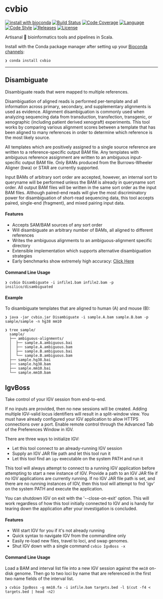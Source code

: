 # cvbio

[![install with bioconda][bioconda-badge]][bioconda-link]
[![Build Status][travis-badge]][travis-link]
[![Code Coverage][codecov-badge]][codecov-link]
[![Language][scala-badge]][scala-link]
[![Code Style][scalafmt-badge]][scalafmt-link]
[![Releases][releases-badge]][releases-link]
[![License][license-badge]][license-link]


[bioconda-badge]: https://img.shields.io/badge/install%20with-bioconda-brightgreen.svg
[bioconda-link]:  http://bioconda.github.io/recipes/cvbio/README.html
[codecov-badge]:  https://codecov.io/gh/clintval/cvbio/branch/master/graph/badge.svg
[codecov-link]:   https://codecov.io/gh/clintval/cvbio
[license-badge]:  https://img.shields.io/badge/license-MIT-blue.svg
[license-link]:   https://github.com/clintval/cvbio/blob/master/LICENSE
[releases-badge]: https://img.shields.io/badge/cvbio_Releases-555555.svg
[releases-link]:  https://github.com/clintval/cvbio/releases
[scala-badge]:    https://img.shields.io/badge/language-scala-c22d40.svg
[scala-link]:     https://www.scala-lang.org/
[scalafmt-badge]: https://img.shields.io/badge/code_style-scalafmt-c22d40.svg
[scalafmt-link]:  https://scalameta.org/scalafmt/
[travis-badge]:   https://travis-ci.org/clintval/cvbio.svg?branch=master
[travis-link]:    https://travis-ci.org/clintval/cvbio

Artisanal 🤣 bioinformatics tools and pipelines in Scala.

Install with the Conda package manager after setting up your [Bioconda channels](https://bioconda.github.io/user/install.html#set-up-channels):

```text
❯ conda install cvbio
```

---

## Disambiguate

Disambiguate reads that were mapped to multiple references.

Disambiguation of aligned reads is performed per-template and all information across primary, secondary, and supplementary alignments is used as evidence.
Alignment disambiguation is commonly used when analyzing sequencing data from transduction, transfection, transgenic, or xenographic (including patient derived xenograft) experiments.
This tool works by comparing various alignment scores between a template that has been aligned to many references in order to determine which reference is the most likely source.

All templates which are positively assigned to a single source reference are written to a reference-specific output BAM file.
Any templates with ambiguous reference assignment are written to an ambiguous input-specific output BAM file.
Only BAMs produced from the Burrows-Wheeler Aligner (bwa) or STAR are currently supported.

Input BAMs of arbitrary sort order are accepted, however, an internal sort to queryname will be performed unless the BAM is already in queryname sort order.
All output BAM files will be written in the same sort order as the input BAM files.
Although paired-end reads will give the most discriminatory power for disambiguation of short-read sequencing data, this tool accepts paired, single-end (fragment), and mixed pairing input data.

#### Features

- Accepts SAM/BAM sources of any sort order
- Will disambiguate an arbitrary number of BAMs, all aligned to different references
- Writes the ambiguous alignments to an ambiguous-alignment specific directory
- Extensible implementation which supports alternative disambiguation strategies
- Early benchmarks show extremely high accuracy: [Click Here](https://github.com/clintval/cvbio/blob/master/docs/benchmarks/disambiguate.md)

#### Command Line Usage

```console
❯ cvbio Disambiguate -i infile1.bam infile2.bam -p insilico/disambiguated
```

#### Example

To disambiguate templates that are aligned to human (A) and mouse (B):

```
❯ java -jar cvbio.jar Disambiguate -i sample.A.bam sample.B.bam -p sample/sample -n hg38 mm10

❯ tree sample/
  sample/
  ├── ambiguous-alignments/
  │  ├── sample.A.ambiguous.bai
  │  ├── sample.A.ambiguous.bam
  │  ├── sample.B.ambiguous.bai
  │  └── sample.B.ambiguous.bam
  ├── sample.hg38.bai
  ├── sample.hg38.bam
  ├── sample.mm10.bai
  └── sample.mm10.bam
```

## IgvBoss

Take control of your IGV session from end-to-end.

If no inputs are provided, then no new sessions will be created.
Adding multiple IGV-valid locus identifiers will result in a split-window view.
You must have already configured your IGV application to allow HTTPS connections over a port.
Enable remote control through the Advanced Tab of the Preferences Window in IGV.

There are three ways to initialize IGV:

  * Let this tool connect to an already-running IGV session
  * Supply an IGV JAR file path and let this tool run it
  * Let this tool find an `igv` executable on the system PATH and run it

This tool will always attempt to connect to a running IGV application before attempting to start a new instance of IGV.
Provide a path to an IGV JAR file if no IGV applications are currently running.
If no IGV JAR file path is set, and there are no running instances of IGV, then this tool will attempt to fnd 'igv' on the system PATH and execute the application.

You can shutdown IGV on exit with the '--close-on-exit' option.
This will work regardless of how this tool initially connected to IGV and is handy for tearing down the application after your investigation is concluded.


#### Features

- Will start IGV for you if it's not already running
- Quick syntax to navigate IGV from the commandline only
- Easily re-load new files, travel to loci, and swap genomes.
- Shut IGV down with a single command `cvbio IgvBoss -x`

#### Command Line Usage

Load a BAM and interval list file into a new IGV session against the `mm10` on-disk genome.
Then go to two loci by name that are referenced in the first two name fields of the interval list.

```console
❯ cvbio IgvBoss -g mm10.fa -i infile.bam targets.bed -l $(cut -f4 < targets.bed | head -n2)
```
